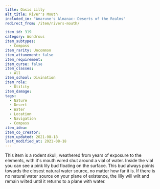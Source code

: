 ```yaml
---
title: Oasis Lilly
alt_title: River's Mouth
included_in: "Amarune's Almanac: Deserts of the Realms"
redirect_from: /item/rivers-mouth/

item_id: 319
category: Wondrous
item_subtypes: 
  - Compass
item_rarity: Uncommon
item_attunement: false
item_requirement: 
item_curse: false
item_classes: 
  - All
item_school: Divination
item_role: 
  - Utility
item_damage: 
tags:
  - Nature
  - Desert
  - Water
  - Location
  - Navigation
  - Compass
item_idea: 
item_co_creator: 
item_updated: 2021-08-18
last_modified_at: 2021-08-18
---
```


This item is a rodent skull, weathered from years of exposure to the elements, with it's mouth wired shut around a vial of water. Inside the vial you can see a pink lily bud floating on the surface. This bud always points towards the closest natural water source, no matter how far it is. If there is no natural water source on your plane of existence, the lilly will wilt and remain wilted until it returns to a plane with water.
